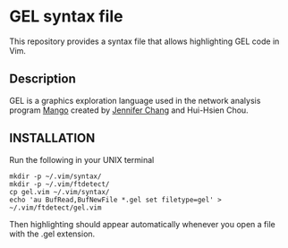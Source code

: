 # GEL syntax file

This repository provides a syntax file that allows highlighting GEL code in
Vim.

## Description

GEL is a graphics exploration language used in the network analysis program
[Mango](http://www.complex.iastate.edu/download/Mango/index.html) created by
[Jennifer Chang](http://j23414.github.io/) and Hui-Hsien Chou.

## INSTALLATION

Run the following in your UNIX terminal

```
mkdir -p ~/.vim/syntax/
mkdir -p ~/.vim/ftdetect/
cp gel.vim ~/.vim/syntax/
echo 'au BufRead,BufNewFile *.gel set filetype=gel' > ~/.vim/ftdetect/gel.vim
```

Then highlighting should appear automatically whenever you open a file with the
.gel extension.
